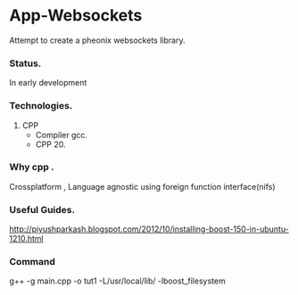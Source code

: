 # App-Websockets

Attempt to create a pheonix websockets library.

### Status.
In early development

### Technologies.
1. CPP 
    * Compiler gcc.
    * CPP 20.

### Why cpp .
Crossplatform , Language agnostic using foreign function interface(nifs) 


### Useful Guides.
http://piyushparkash.blogspot.com/2012/10/installing-boost-150-in-ubuntu-1210.html

### Command
 g++ -g main.cpp -o tut1 -L/usr/local/lib/ -lboost_filesystem

